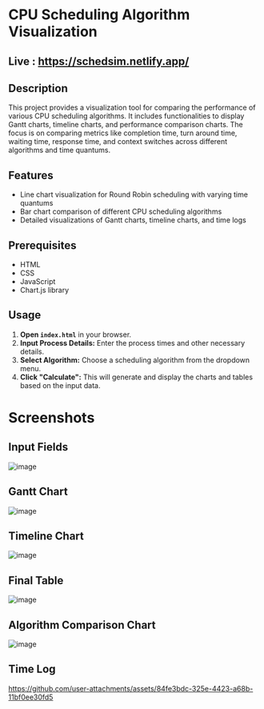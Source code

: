 # CPU Scheduling Algorithm Visualization

## Live : https://schedsim.netlify.app/


## Description

This project provides a visualization tool for comparing the performance of various CPU scheduling algorithms. It includes functionalities to display Gantt charts, timeline charts, and performance comparison charts. The focus is on comparing metrics like completion time, turn around time, waiting time, response time, and context switches across different algorithms and time quantums.

## Features

- Line chart visualization for Round Robin scheduling with varying time quantums
- Bar chart comparison of different CPU scheduling algorithms
- Detailed visualizations of Gantt charts, timeline charts, and time logs

## Prerequisites

- HTML
- CSS
- JavaScript
- Chart.js library

## Usage

1. **Open `index.html`** in your browser.
2. **Input Process Details:** Enter the process times and other necessary details.
3. **Select Algorithm:** Choose a scheduling algorithm from the dropdown menu.
4. **Click "Calculate":** This will generate and display the charts and tables based on the input data.

# Screenshots
## Input Fields
![image](https://github.com/user-attachments/assets/86f20ada-898d-4d34-b8c4-31aa54689f86)



## Gantt Chart
![image](https://github.com/user-attachments/assets/0bf96893-b18b-4a78-9916-294a155b53d5)


## Timeline Chart
![image](https://github.com/user-attachments/assets/9764d998-fde9-4e5b-85bb-a246aeabc755)

## Final Table
![image](https://github.com/user-attachments/assets/c7a750bd-2d88-4341-9cb3-a128a1f51149)

## Algorithm Comparison Chart
![image](https://github.com/user-attachments/assets/838f1739-a33f-40ae-9b0a-329e93dce975)

## Time Log

https://github.com/user-attachments/assets/84fe3bdc-325e-4423-a68b-11bf0ee30fd5


